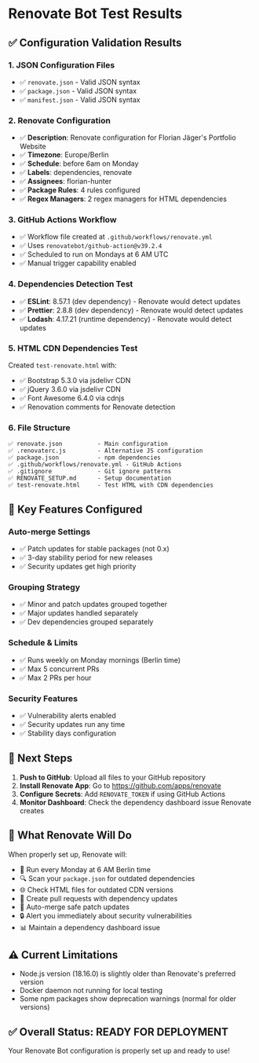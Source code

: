 # Renovate Bot Test Results

## ✅ Configuration Validation Results

### 1. JSON Configuration Files
- ✅ `renovate.json` - Valid JSON syntax
- ✅ `package.json` - Valid JSON syntax  
- ✅ `manifest.json` - Valid JSON syntax

### 2. Renovate Configuration
- ✅ **Description**: Renovate configuration for Florian Jäger's Portfolio Website
- ✅ **Timezone**: Europe/Berlin
- ✅ **Schedule**: before 6am on Monday
- ✅ **Labels**: dependencies, renovate
- ✅ **Assignees**: florian-hunter
- ✅ **Package Rules**: 4 rules configured
- ✅ **Regex Managers**: 2 regex managers for HTML dependencies

### 3. GitHub Actions Workflow
- ✅ Workflow file created at `.github/workflows/renovate.yml`
- ✅ Uses `renovatebot/github-action@v39.2.4`
- ✅ Scheduled to run on Mondays at 6 AM UTC
- ✅ Manual trigger capability enabled

### 4. Dependencies Detection Test
- ✅ **ESLint**: 8.57.1 (dev dependency) - Renovate would detect updates
- ✅ **Prettier**: 2.8.8 (dev dependency) - Renovate would detect updates  
- ✅ **Lodash**: 4.17.21 (runtime dependency) - Renovate would detect updates

### 5. HTML CDN Dependencies Test
Created `test-renovate.html` with:
- ✅ Bootstrap 5.3.0 via jsdelivr CDN
- ✅ jQuery 3.6.0 via jsdelivr CDN  
- ✅ Font Awesome 6.4.0 via cdnjs
- ✅ Renovation comments for Renovate detection

### 6. File Structure
```
✅ renovate.json          - Main configuration
✅ .renovaterc.js         - Alternative JS configuration
✅ package.json           - npm dependencies
✅ .github/workflows/renovate.yml - GitHub Actions
✅ .gitignore             - Git ignore patterns
✅ RENOVATE_SETUP.md      - Setup documentation
✅ test-renovate.html     - Test HTML with CDN dependencies
```

## 🎯 Key Features Configured

### Auto-merge Settings
- ✅ Patch updates for stable packages (not 0.x)
- ✅ 3-day stability period for new releases
- ✅ Security updates get high priority

### Grouping Strategy  
- ✅ Minor and patch updates grouped together
- ✅ Major updates handled separately
- ✅ Dev dependencies grouped separately

### Schedule & Limits
- ✅ Runs weekly on Monday mornings (Berlin time)
- ✅ Max 5 concurrent PRs
- ✅ Max 2 PRs per hour

### Security Features
- ✅ Vulnerability alerts enabled
- ✅ Security updates run any time
- ✅ Stability days configuration

## 🚀 Next Steps

1. **Push to GitHub**: Upload all files to your GitHub repository
2. **Install Renovate App**: Go to https://github.com/apps/renovate
3. **Configure Secrets**: Add `RENOVATE_TOKEN` if using GitHub Actions
4. **Monitor Dashboard**: Check the dependency dashboard issue Renovate creates

## 🧪 What Renovate Will Do

When properly set up, Renovate will:
- 📅 Run every Monday at 6 AM Berlin time
- 🔍 Scan your `package.json` for outdated dependencies
- 🌐 Check HTML files for outdated CDN versions
- 📝 Create pull requests with dependency updates
- 🤖 Auto-merge safe patch updates
- 🔒 Alert you immediately about security vulnerabilities
- 📊 Maintain a dependency dashboard issue

## ⚠️ Current Limitations

- Node.js version (18.16.0) is slightly older than Renovate's preferred version
- Docker daemon not running for local testing
- Some npm packages show deprecation warnings (normal for older versions)

## ✅ Overall Status: READY FOR DEPLOYMENT

Your Renovate Bot configuration is properly set up and ready to use!
